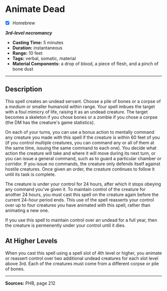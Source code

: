 # Animate Dead
- [x] Homebrew

***3rd-level necromancy***
- **Casting Time:** 5 minutes
- **Duration:** instantaneous
- **Range:** 10 feet
- **Tags:** verbal, somatic, material
- **Material Components:** a drop of blood, a piece of flesh, and a pinch of bone dust

---

## Description
This spell creates an undead servant.
Choose a pile of bones or a corpse of a *medium* or smaller humanoid within range.
Your spell imbues the target with a foul mimicry of life, raising it as an undead creature.
The target becomes a skeleton if you chose bones or a zombie if you chose a corpse (the DM has the creature's game statistics).

On each of your turns, you can use a bonus action to mentally command any creature you made with this spell if the creature is within 60 feet of you (if you control multiple creatures, you can command any or all of them at the same time, issuing the same command to each one).
You decide what action the creature will take and where it will move during its next turn, or you can issue a general command, such as to guard a particular chamber or corridor.
If you issue no commands, the creature only defends itself against hostile creatures.
Once given an order, the creature continues to follow it until its task is complete.

The creature is under your control for 24 hours, after which it stops obeying any command you've given it.
To maintain control of the creature for another 24 hours, you must cast this spell on the creature again before the current 24-hour period ends.
This use of the spell reasserts your control over up to four creatures you have animated with this spell, rather than animating a new one.

If you use this spell to maintain control over an undead for a full year, then the creature is permenently under your control until it dies.

## At Higher Levels
When you cast this spell using a spell slot of 4th level or higher, you animate or reassert control over two additional undead creatures for each slot level above 3rd.
Each of the creatures must come from a different corpse or pile of bones.

---

**Sources:** PHB, page 212
